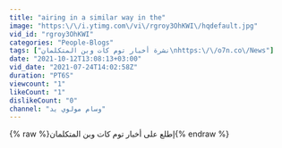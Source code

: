 ```yaml
---
title: "airing in a similar way in the"
image: "https:\/\/i.ytimg.com\/vi\/rgroy3OhKWI\/hqdefault.jpg"
vid_id: "rgroy3OhKWI"
categories: "People-Blogs"
tags: ["نشرة أخبار توم كات وبن المتكلمان\nhttps:\/\/o7n.co\/News"]
date: "2021-10-12T13:08:13+03:00"
vid_date: "2021-07-24T14:02:58Z"
duration: "PT6S"
viewcount: "1"
likeCount: "1"
dislikeCount: "0"
channel: "وسام مولوي يد"
---
```

{% raw %}إطلع على أخبار توم كات وبن المتكلمان{% endraw %}
